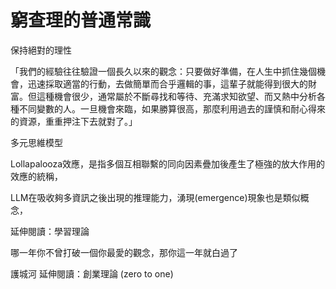 # 窮查理的普通常識


保持絕對的理性

「我們的經驗往往驗證一個長久以來的觀念：只要做好準備，在人生中抓住幾個機會，迅速採取適當的行動，去做簡單而合乎邏輯的事，這輩子就能得到很大的財富。但這種機會很少，通常屬於不斷尋找和等待、充滿求知欲望、而又熱中分析各種不同變數的人。一旦機會來臨，如果勝算很高，那麼利用過去的謹慎和耐心得來的資源，重重押注下去就對了。」



多元思維模型

Lollapalooza效應，是指多個互相聯繫的同向因素疊加後產生了極強的放大作用的效應的統稱，

LLM在吸收夠多資訊之後出現的推理能力，湧現(emergence)現象也是類似概念，

延伸閱讀：學習理論

哪一年你不曾打破一個你最愛的觀念，那你這一年就白過了


護城河
延伸閱讀：創業理論 (zero to one)